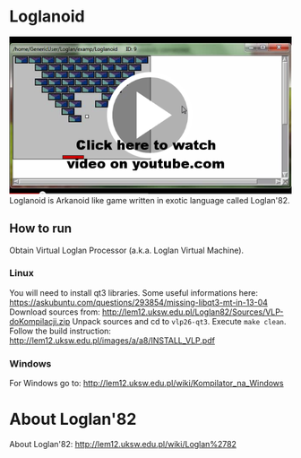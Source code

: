 # Loglanoid
[![ScreenShot](https://raw.githubusercontent.com/kamil-cc/Loglanoid/master/screen.png)](https://youtu.be/15ovF4xqP_M)  
Loglanoid is Arkanoid like game written in exotic language called Loglan'82.

## How to run
Obtain Virtual Loglan Processor (a.k.a. Loglan Virtual Machine).
### Linux
You will need to install qt3 libraries. Some useful informations here: https://askubuntu.com/questions/293854/missing-libqt3-mt-in-13-04
Download sources from: http://lem12.uksw.edu.pl/Loglan82/Sources/VLP-doKompilacji.zip
Unpack sources and cd to `vlp26-qt3`. Execute `make clean`.
Follow the build instruction: http://lem12.uksw.edu.pl/images/a/a8/INSTALL_VLP.pdf
### Windows
For Windows go to: http://lem12.uksw.edu.pl/wiki/Kompilator_na_Windows

# About Loglan'82
About Loglan'82: http://lem12.uksw.edu.pl/wiki/Loglan%2782  
